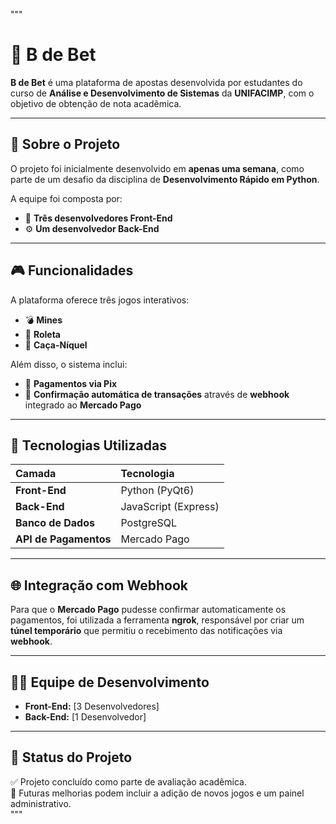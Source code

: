 """
# 🎰 B de Bet  

**B de Bet** é uma plataforma de apostas desenvolvida por estudantes do curso de **Análise e Desenvolvimento de Sistemas** da **UNIFACIMP**, com o objetivo de obtenção de nota acadêmica.  

---

## 🧠 Sobre o Projeto  

O projeto foi inicialmente desenvolvido em **apenas uma semana**, como parte de um desafio da disciplina de **Desenvolvimento Rápido em Python**.  

A equipe foi composta por:
- 🎨 **Três desenvolvedores Front-End**  
- ⚙️ **Um desenvolvedor Back-End**

---

## 🎮 Funcionalidades  

A plataforma oferece três jogos interativos:  
- 💣 **Mines**  
- 🎡 **Roleta**  
- 🎰 **Caça-Níquel**  

Além disso, o sistema inclui:  
- 💸 **Pagamentos via Pix**  
- 🔄 **Confirmação automática de transações** através de **webhook** integrado ao **Mercado Pago**

---

## 🧩 Tecnologias Utilizadas  

| Camada | Tecnologia |
|:--|:--|
| **Front-End** | Python (PyQt6) |
| **Back-End** | JavaScript (Express) |
| **Banco de Dados** | PostgreSQL |
| **API de Pagamentos** | Mercado Pago |

---

## 🌐 Integração com Webhook  

Para que o **Mercado Pago** pudesse confirmar automaticamente os pagamentos, foi utilizada a ferramenta **ngrok**, responsável por criar um **túnel temporário** que permitiu o recebimento das notificações via **webhook**.

---

## 👨‍💻 Equipe de Desenvolvimento  

- **Front-End:** [3 Desenvolvedores]  
- **Back-End:** [1 Desenvolvedor]  

---

## 🏁 Status do Projeto  

✅ Projeto concluído como parte de avaliação acadêmica.  
🔧 Futuras melhorias podem incluir a adição de novos jogos e um painel administrativo.  
"""
